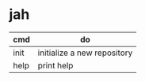 # jah

| cmd  | do                             |
|------|--------------------------------|
| init | initialize a new repository    |
| help | print help                     |

